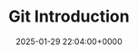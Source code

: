---
title: Git Introduction
description: 
slug: kafka-introduction
date: 2025-01-29 22:04:00+0000
image: cover.png
categories:
    - Git
tags:
    - Introduction
weight: 1       # You can add weight to some posts to override the default sorting (date descending)
---